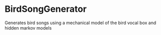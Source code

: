 # BirdSongGenerator
Generates bird songs using a mechanical model of the bird vocal box and hidden markov models
